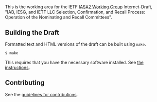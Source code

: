 # 

This is the working area for the IETF [IASA2 Working Group](https://datatracker.ietf.org/wg/iasa2/documents/) Internet-Draft, "IAB, IESG, and IETF LLC Selection, Confirmation, and Recall Process: Operation of the Nominating and Recall Committees".

## Building the Draft

Formatted text and HTML versions of the draft can be built using `make`.

```sh
$ make
```

This requires that you have the necessary software installed.  See
[the instructions](https://github.com/martinthomson/i-d-template/blob/master/doc/SETUP.md).


## Contributing

See the
[guidelines for contributions](https://github.com/jlivingood/IAB-IESG-IETF-LLC-Selection-Confirmation-Recall-Process/blob/master/CONTRIBUTING.md).
